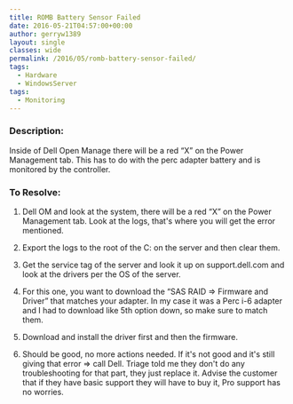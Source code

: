 ```yaml
---
title: ROMB Battery Sensor Failed
date: 2016-05-21T04:57:00+00:00
author: gerryw1389
layout: single
classes: wide
permalink: /2016/05/romb-battery-sensor-failed/
tags:
  - Hardware
  - WindowsServer
tags:
  - Monitoring
---
```

<!--more-->

### Description:

Inside of Dell Open Manage there will be a red &#8220;X&#8221; on the Power Management tab. This has to do with the perc adapter battery and is monitored by the controller.

### To Resolve:

1. Dell OM and look at the system, there will be a red &#8220;X&#8221; on the Power Management tab. Look at the logs, that's where you will get the error mentioned.

2. Export the logs to the root of the C: on the server and then clear them.

3. Get the service tag of the server and look it up on support.dell.com and look at the drivers per the OS of the server.

4. For this one, you want to download the &#8220;SAS RAID => Firmware and Driver&#8221; that matches your adapter. In my case it was a Perc i-6 adapter and I had to download like 5th option down, so make sure to match them.

5. Download and install the driver first and then the firmware.

6. Should be good, no more actions needed. If it's not good and it's still giving that error => call Dell. Triage told me they don't do any troubleshooting for that part, they just replace it. Advise the customer that if they have basic support they will have to buy it, Pro support has no worries.